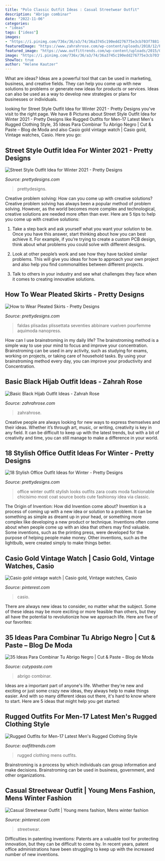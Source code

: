 ```yaml
---
title: "Polo Classic Outfit Ideas : Casual Streetwear Outfit"
description: "Abrigo combinar"
date: "2022-11-06"
categories:
- "ideas"
tags: ["ideas"]
images:
- "https://i.pinimg.com/736x/36/a3/74/36a3745c190edd276775e3cb703f7881--vintage-watches-gold.jpg"
featuredImage: "https://www.zahrahrose.com/wp-content/uploads/2018/12/PicsArt_12-23-03.57.11-768x947.png"
featured_image: "https://www.outfittrends.com/wp-content/uploads/2015/08/r4.jpg"
image: "https://i.pinimg.com/736x/36/a3/74/36a3745c190edd276775e3cb703f7881--vintage-watches-gold.jpg"
ShowToc: true
author: "Helene Kautzer"
---
```



What are ideas?
Ideas are a powerful tool that can be used in marketing, business, and creative fields. They can help you come up with new solutions to problems or generate new ideas for products or services. Ideas can also be used as a way to develop new strategies or plans for businesses or individuals.

	

		
looking for Street Style Outfit Idea for Winter 2021 - Pretty Designs you've visit to the right page. We have 8 Pictures about Street Style Outfit Idea for Winter 2021 - Pretty Designs like Rugged Outfits for Men-17 Latest Men&#039;s Rugged Clothing Style, 35 Ideas Para Combinar Tu Abrigo Negro | Cut &amp; Paste – Blog de Moda and also Casio gold vintage watch | Casio gold, Vintage watches, Casio. Here you go:
		
    
## Street Style Outfit Idea For Winter 2021 - Pretty Designs

<img loading=lazy src="https://www.prettydesigns.com/wp-content/uploads/2014/11/Ripped-Jeans-Outfit-for-Winter-2015.jpg" onerror="this.onerror=null;this.src='https://tse3.mm.bing.net/th?id=OIP.kti66h_r5bo73EJ0meHeIgHaK3&amp;pid=15.1';" alt="Street Style Outfit Idea for Winter 2021 - Pretty Designs">

_Source: prettydesigns.com_

>prettydesigns. 

	

Creative problem solving: How can you come up with creative solutions?
Creative problem solving has always been a popular method of problem solving. However, as the world becomes more complex and technological, creative solutions are needed more often than ever. Here are 5 tips to help you come up with creative solutions:
1. Take a step back and ask yourself what you want your solution to be. Once you have this answer, start thinking about how you can best achieve it. For example, if you’re trying to create a custom PCB design, think about what problems you could solve with different designs.

2. Look at other people’s work and see how they have tackled similar problems. This will give you ideas for how to approach your own project and also help you find commonalities between different projects.

3. Talk to others in your industry and see what challenges they face when it comes to creating innovative solutions.

    
## How To Wear Pleated Skirts - Pretty Designs

<img loading=lazy src="https://www.prettydesigns.com/wp-content/uploads/2014/05/Beige-Pleated-Skirt-Outfit-Idea.jpg" onerror="this.onerror=null;this.src='https://tse4.mm.bing.net/th?id=OIP.cDA8wY2ayhQPjrJAdvt2NAHaLH&amp;pid=15.1';" alt="How to Wear Pleated Skirts - Pretty Designs">

_Source: prettydesigns.com_

>faldas plisadas plissettata seventies abbinare vuelven pourfemme aquimoda nanopress. 

	

How can I use brainstroming in my daily life?
The brainstroming method is a simple way to use your mind to focus and improve your concentration. Brainstroming can be used in any activity, such as studying for exams, working on projects, or taking care of household tasks. By using your brainstroming method every day, you can improve your productivity and Concentration.

    
## Basic Black Hijab Outfit Ideas - Zahrah Rose

<img loading=lazy src="https://www.zahrahrose.com/wp-content/uploads/2018/12/PicsArt_12-23-03.57.11-768x947.png" onerror="this.onerror=null;this.src='https://tse2.mm.bing.net/th?id=OIP.oufSyzbRqnd9Hezio8ZdIAHaJI&amp;pid=15.1';" alt="Basic Black Hijab Outfit Ideas - Zahrah Rose">

_Source: zahrahrose.com_

>zahrahrose. 

	

Creative people are always looking for new ways to express themselves and their ideas. Whether it’s through art, music, or writing, creativity is key in any field. It can be difficult to keep up with the latest trends, but with a bit of creativity and time, you can still manage to make a difference in your world.

    
## 18 Stylish Office Outfit Ideas For Winter - Pretty Designs

<img loading=lazy src="https://www.prettydesigns.com/wp-content/uploads/2017/12/18-stylish-office-outfit-ideas-for-winter-2018-4.jpg" onerror="this.onerror=null;this.src='https://tse2.mm.bing.net/th?id=OIP.NN4fnL1K6dpDo2nLV3qkKwHaK2&amp;pid=15.1';" alt="18 Stylish Office Outfit Ideas for Winter - Pretty Designs">

_Source: prettydesigns.com_

>office winter outfit stylish looks outfits zara coats moda fashionable chicisimo most coat source boots cute fashionsy idea via classic. 

	

The Origin of Invention: How did Invention come about?
Invention is a process of coming up with a new idea or solution to a problem. It can be something as simple as dreamt up in your head, or something more complex like developing a new product or technique. Inventions often come about when people come up with an idea that others may find valuable. Some inventions, such as the printing press, were developed for the purpose of helping people make money. Other inventions, such as the lightbulb, were created simply to make things better.

    
## Casio Gold Vintage Watch | Casio Gold, Vintage Watches, Casio

<img loading=lazy src="https://i.pinimg.com/736x/36/a3/74/36a3745c190edd276775e3cb703f7881--vintage-watches-gold.jpg" onerror="this.onerror=null;this.src='https://tse2.mm.bing.net/th?id=OIP.UdndxVKHicbsi8Avd5LcGwHaJ3&amp;pid=15.1';" alt="Casio gold vintage watch | Casio gold, Vintage watches, Casio">

_Source: pinterest.com_

>casio. 

	

There are always new ideas to consider, no matter what the subject. Some of these ideas may be more exciting or more feasible than others, but they all have the potential to revolutionize how we approach life. Here are five of our favorites: 

    
## 35 Ideas Para Combinar Tu Abrigo Negro | Cut &amp; Paste – Blog De Moda

<img loading=lazy src="http://www.cutypaste.com/wp-content/uploads/2016/06/9bee9889598fda42d2cf1c1a1bb0262b.jpg" onerror="this.onerror=null;this.src='https://tse2.mm.bing.net/th?id=OIP.HScfIaoXpIxDUQHlMCIy8gHaLH&amp;pid=15.1';" alt="35 Ideas Para Combinar Tu Abrigo Negro | Cut &amp; Paste – Blog de Moda">

_Source: cutypaste.com_

>abrigo combinar. 

	

Ideas are a important part of anyone's life. Whether they're new and exciting or just some crazy new ideas, they always help to make things easier. And with so many different ideas out there, it's hard to know where to start. Here are 5 ideas that might help you get started: 

    
## Rugged Outfits For Men-17 Latest Men&#039;s Rugged Clothing Style

<img loading=lazy src="https://www.outfittrends.com/wp-content/uploads/2015/08/r4.jpg" onerror="this.onerror=null;this.src='https://tse1.mm.bing.net/th?id=OIP.9sDy7kHkj6cCvC00HewdowAAAA&amp;pid=15.1';" alt="Rugged Outfits for Men-17 Latest Men&#039;s Rugged Clothing Style">

_Source: outfittrends.com_

>rugged clothing mens outfits. 

	

Brainstroming is a process by which individuals can group information and make decisions. Brainstroming can be used in business, government, and other organizations.

    
## Casual Streetwear Outfit | Young Mens Fashion, Mens Winter Fashion

<img loading=lazy src="https://i.pinimg.com/736x/71/2a/d7/712ad7f1be88986928ce9d36f12916b5.jpg" onerror="this.onerror=null;this.src='https://tse3.mm.bing.net/th?id=OIP.gpCdxmbv_TiFKcHmZ9-2DgHaNK&amp;pid=15.1';" alt="Casual Streetwear Outfit | Young mens fashion, Mens winter fashion">

_Source: pinterest.com_

>streetwear. 

	

Difficulties in patenting inventions:
Patents are a valuable tool for protecting innovation, but they can be difficult to come by. In recent years, patent office administrations have been struggling to keep up with the increased number of new inventions.

